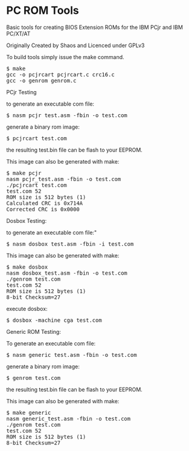 # PC ROM Tools

Basic tools for creating BIOS Extension ROMs for the IBM PCjr and IBM PC/XT/AT

Originally Created by Shaos and Licenced under GPLv3

To build tools simply issue the make command.

<pre>
$ make
gcc -o pcjrcart pcjrcart.c crc16.c
gcc -o genrom genrom.c
</pre>

PCjr Testing

to generate an executable com file:
<pre>
$ nasm pcjr_test.asm -fbin -o test.com
</pre>
generate a binary rom image:
<pre>
$ pcjrcart test.com
</pre>

the resulting test.bin file can be flash to your EEPROM. 

This image can also be generated with make:
<pre>
$ make pcjr
nasm pcjr_test.asm -fbin -o test.com
./pcjrcart test.com
test.com 52
ROM size is 512 bytes (1)
Calculated CRC is 0x714A
Corrected CRC is 0x0000
</pre>


Dosbox Testing:

to generate an executable com file:"
<pre>
$ nasm dosbox_test.asm -fbin -i test.com
</pre>

This image can also be generated with make:
<pre>
$ make dosbox
nasm dosbox_test.asm -fbin -o test.com
./genrom test.com
test.com 52
ROM size is 512 bytes (1)
8-bit Checksum=27
</pre>

execute dosbox:

<pre>
$ dosbox -machine cga test.com
</pre>


Generic ROM Testing:

To generate an executable com file:

<pre>
$ nasm generic_test.asm -fbin -o test.com
</pre>

generate a binary rom image:

<pre>
$ genrom test.com
</pre>

the resulting test.bin file can be flash to your EEPROM.

This image can also be generated with make:

<pre>
$ make generic
nasm generic_test.asm -fbin -o test.com
./genrom test.com
test.com 52
ROM size is 512 bytes (1)
8-bit Checksum=27

</pre>


